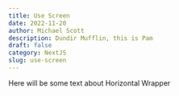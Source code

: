 ```yaml
---
title: Use Screen
date: 2022-11-20
author: Michael Scott
description: Dundir Mufflin, this is Pam
draft: false
category: NextJS
slug: use-screen
---
```


Here will be some text about Horizontal Wrapper